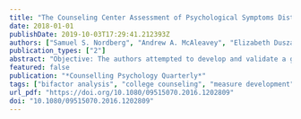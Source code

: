 ```yaml
---
title: "The Counseling Center Assessment of Psychological Symptoms Distress Index: A pragmatic exploration of general factors to enhance a multidimensional scale"
date: 2018-01-01
publishDate: 2019-10-03T17:29:41.212393Z
authors: ["Samuel S. Nordberg", "Andrew A. McAleavey", "Elizabeth Duszak", "Benjamin D. Locke", "Jeffrey A. Hayes", "Louis G. Castonguay"]
publication_types: ["2"]
abstract: "Objective: The authors attempted to develop and validate a general distress index for a multidimensional psychological symptom/outcome measure used in over 300 college counseling centers with more than 100,000 cases annually: the Counseling Center Assessment of Psychological Symptoms (CCAPS). Method: Four models were compared for fit indices (n = 19,247): the existing first-order factor model (without a general factor), a second-order factor model, a bifactor model, and a single factor or “total score” model. In separate clinical and non-clinical samples, concurrent and divergent validity were examined using several well-established measures of psychological symptoms, as well as two-week test–retest and treatment utilization data. Results: Second-order and bifactor models which captured a single “distress” factor both exhibited good fit to the data relative to the baseline and “total score” model. Validity data indicated that factors adequately measured meaningful clinical onstructs. Conclusion: Both the bifactor and second-order models indicated the presence of a “distress index” comprised items across many of the CCAPS subscales. This distress scale has strong applicability for benchmarking the overall severity and complexity of patients at different centers, and can be used to help identify colleges and universities with areas of clinical strength, which can be studied to improve the field. Clinically, the distress index offers a parsimonious and efficient method for clinicians to monitor patients’ progress through treatment."
featured: false
publication: "*Counselling Psychology Quarterly*"
tags: ["bifactor analysis", "college counseling", "measure development", "routine outcome monitoring", "second-order factor analysis"]
url_pdf: "https://doi.org/10.1080/09515070.2016.1202809"
doi: "10.1080/09515070.2016.1202809"
---
```


